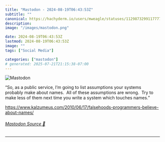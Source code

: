 ```yaml
---
title: "Mastodon - 2024-08-19T06:43:53Z"
subtitle: ""
canonical: https://hachyderm.io/users/mweagle/statuses/112987329911777726
description:
image: "/images/mastodon.png"

date: 2024-08-19T06:43:53Z
lastmod: 2024-08-19T06:43:53Z
image: ""
tags: ["Social Media"]

categories: ["mastodon"]
# generated: 2025-07-21T21:15:38-07:00
---
```

![Mastodon](/images/mastodon.png)

<p>“So, as a public service, I’m going to list assumptions your systems probably make about names.  All of these assumptions are wrong.  Try to make less of them next time you write a system which touches names.”</p><p><a href="https://www.kalzumeus.com/2010/06/17/falsehoods-programmers-believe-about-names/" target="_blank" rel="nofollow noopener noreferrer" translate="no"><span class="invisible">https://www.</span><span class="ellipsis">kalzumeus.com/2010/06/17/false</span><span class="invisible">hoods-programmers-believe-about-names/</span></a></p>


###### [Mastodon Source 🐘](https://hachyderm.io/@mweagle/112987329911777726)

___
